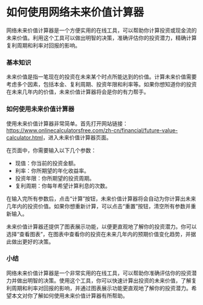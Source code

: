 如何使用网络未来价值计算器
=============

网络未来价值计算器是一个方便实用的在线工具，可以帮助你计算投资或现金流的未来价值。利用这个工具可以做出明智的决策，准确评估你的投资潜力，精确计算复利周期和利率对回报的影响。

### 基本知识

未来价值是指一笔现在的投资在未来某个时点所能达到的价值。计算未来价值需要考虑多个因素，包括本金、复利周期、投资年限和利率等。如果你想知道你的投资在未来几年内的价值，未来价值计算器将会是你的有力帮手。

### 如何使用未来价值计算器

使用未来价值计算器非常简单。首先打开网站链接：<https://www.onlinecalculatorsfree.com/zh-cn/financial/future-value-calculator.html>，进入未来价值计算器页面。

在页面中，你需要输入以下几个参数：

- 现值：你当前的投资金额。
- 利率：你所期望的年化收益率。
- 投资年限：你所期望的投资周期。
- 复利周期：你每年希望计算利息的次数。

在输入完所有参数后，点击“计算”按钮，未来价值计算器将会自动为你计算出未来几年内的投资价值。如果你想重新计算，可以点击“重置”按钮，清空所有参数并重新输入。

未来价值计算器还提供了图表展示功能，以便更直观地了解你的投资潜力。你可以选择“查看图表”，在图表中查看你的投资在未来几年内的预期价值变化趋势，并据此做出更好的决策。

### 小结

网络未来价值计算器是一个非常实用的在线工具，可以帮助你准确评估你的投资潜力并做出明智的决策。使用这个工具，你可以快速计算出投资的未来价值，了解复利周期和利率对回报的影响，并通过图表展示功能更直观地了解你的投资潜力。希望本文对你了解如何使用未来价值计算器有所帮助。